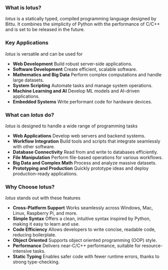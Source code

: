 ### What is lotus?  
*lotus* is a statically typed, compiled programming language designed by Bittu. It combines the simplicity of Python with the performance of C/C++ and is set to be released in the future.  

### Key Applications  
*lotus* is versatile and can be used for  
- **Web Development** Build robust server-side applications.  
- **Software Development** Create efficient, scalable software.  
- **Mathematics and Big Data** Perform complex computations and handle large datasets.  
- **System Scripting** Automate tasks and manage system operations.  
- **Machine Learning and AI** Develop ML models and AI-driven applications.  
- **Embedded Systems** Write performant code for hardware devices.  

### What can *lotus* do?  
*lotus* is designed to handle a wide range of programming tasks  
- **Web Applications** Develop web servers and backend systems.  
- **Workflow Integration** Build tools and scripts that integrate seamlessly with other software.  
- **Database Connectivity** Read from and write to databases efficiently.  
- **File Manipulation** Perform file-based operations for various workflows.  
- **Big Data and Complex Math** Process and analyze massive datasets.  
- **Prototyping and Production** Quickly prototype ideas and deploy production-ready applications.  

### Why Choose lotus?  
*lotus* stands out with these features  
- **Cross-Platform Support** Works seamlessly across Windows, Mac, Linux, Raspberry Pi, and more.
- **Simple Syntax** Offers a clean, intuitive syntax inspired by Python, making it easy to learn and use.
- **Code Efficiency** Allows developers to write concise, readable code, reducing boilerplate.
- **Object Oriented** Supports object oriented programming (OOP) style.
- **Performance** Delivers near-C/C++ performance, suitable for resource-intensive tasks.
- **Static Typing** Enables safer code with fewer runtime errors, thanks to strong type-checking.
